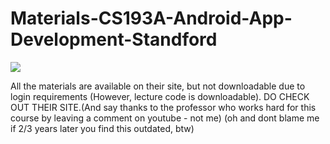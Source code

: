 # Materials-CS193A-Android-App-Development-Standford

![](http://tchidital.com.ng/wp-content/uploads/2016/01/androidlogo1.jpg)

All the materials are available on their site, but not downloadable due to login requirements (However, lecture code is downloadable). DO CHECK OUT THEIR SITE.(And say thanks to the professor who works hard for this course by leaving a comment on youtube - not me) (oh and dont blame me if 2/3 years later you find this outdated, btw)
